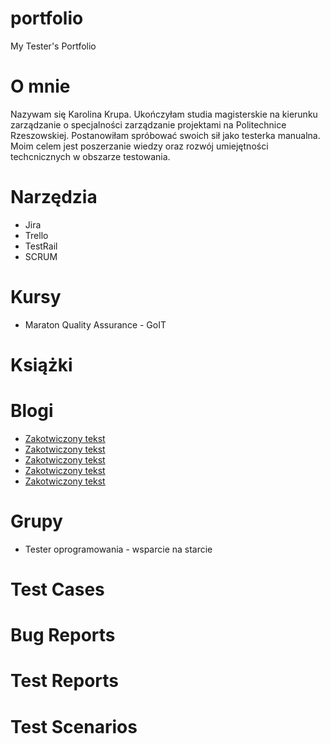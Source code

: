 # portfolio
My Tester's Portfolio

# O mnie
Nazywam się Karolina Krupa. Ukończyłam studia magisterskie na kierunku zarządzanie o specjalności zarządzanie projektami na Politechnice Rzeszowskiej. 
Postanowiłam spróbować swoich sił jako testerka manualna. Moim celem jest poszerzanie wiedzy oraz rozwój umiejętności techcnicznych w obszarze testowania. 

# Narzędzia
* Jira
* Trello
* TestRail
* SCRUM

# Kursy
* Maraton Quality Assurance - GoIT

# Książki

# Blogi
* [Zakotwiczony tekst](https://remigiuszbednarczyk.pl/)
* [Zakotwiczony tekst](https://www.wyszkolewas.com.pl/ads.txt)
* [Zakotwiczony tekst](https://testerzy.pl/)
* [Zakotwiczony tekst](https://testerka.pl/)
* [Zakotwiczony tekst](https://szkolatestera.pl/blog/)

# Grupy
* Tester oprogramowania - wsparcie na starcie

# Test Cases

# Bug Reports

# Test Reports

# Test Scenarios
